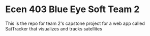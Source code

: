 # Ecen 403 Blue Eye Soft Team 2
This is the repo for team 2's capstone project for a web app called SatTracker that visualizes and tracks satellites
